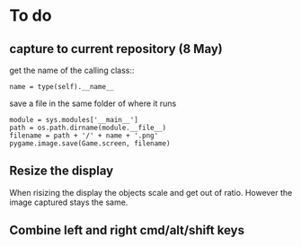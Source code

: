 To do
=====

capture to current repository (8 May)
-------------------------------------

get the name of the calling class::

    name = type(self).__name__

save a file in the same folder of where it runs

    module = sys.modules['__main__']
    path = os.path.dirname(module.__file__)
    filename = path + '/' + name + '.png'
    pygame.image.save(Game.screen, filename)

Resize the display
------------------

When risizing the display the objects scale and get out of ratio. 
However the image captured stays the same.

Combine left and right cmd/alt/shift keys
-----------------------------------------

